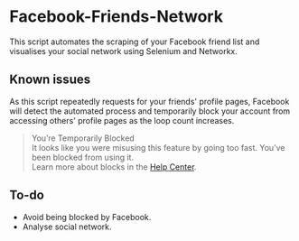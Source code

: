 # Facebook-Friends-Network
This script automates the scraping of your Facebook friend list and visualises your social network using Selenium and Networkx.

## Known issues
As this script repeatedly requests for your friends' profile pages, Facebook will detect the automated process and temporarily block your account from accessing others' profile pages as the loop count increases.

> You’re Temporarily Blocked  
> It looks like you were misusing this feature by going too fast. You’ve been blocked from using it.  
> Learn more about blocks in the [Help Center](https://www.facebook.com/help/365194763546571).

## To-do
* Avoid being blocked by Facebook.
* Analyse social network.
